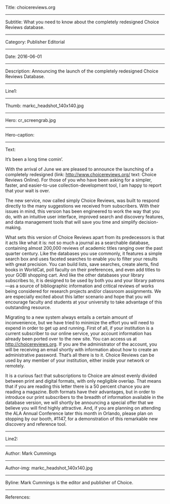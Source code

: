 Title: choicereviews.org

----

Subtitle: What you need to know about the completely redesigned Choice Reviews database.

----

Category: Publisher Editorial

----

Date: 2016-06-01

----

Description: Announcing the launch of the completely redesigned Choice Reviews Database.

----

Line1: 

----

Thumb: markc_headshot_140x140.jpg

----

Hero: cr_screengrab.jpg

----

Hero-caption: 

----

Text: 

It’s been a long time comin’.

With the arrival of June we are pleased to announce the launching of a completely redesigned (link: http://www.choicereviews.org/ text: Choice Reviews Online).  For those of you who have been asking for a simpler, faster, and easier-to-use collection-development tool, I am happy to report that your wait is over.

The new service, now called simply Choice Reviews, was built to respond directly to the many suggestions we received from subscribers.  With their issues in mind, this version has been engineered to work the way that you do, with an intuitive user interface, improved search and discovery features, and data management tools that will save you time and simplify decision-making.

What sets this version of Choice Reviews apart from its predecessors is that it acts like what it is: not so much a journal as a searchable database, containing almost 200,000 reviews of academic titles ranging over the past quarter century.  Like the databases you use commonly, it features a simple search box and uses faceted searches to enable you to filter your results with great precision.  You can build lists, save searches, create alerts, find books in WorldCat, poll faculty on their preferences, and even add titles to your GOBI shopping cart.  And like the other databases your library subscribes to, it is designed to be used by both you and your library patrons—as a source of bibliographic information and critical reviews of works being considered for research projects and/or classroom assignments.  We are especially excited about this latter scenario and hope that you will encourage faculty and students at your university to take advantage of this outstanding resource.

Migrating to a new system always entails a certain amount of inconvenience, but we have tried to minimize the effort you will need to expend in order to get up and running.  First of all, if your institution is a current subscriber to our online service, your account information has already been ported over to the new site.  You can access us at http://choicereviews.org.  If you are the administrator of the account, you will be receiving an email shortly with information about how to create an administrative password.  That’s all there is to it.  Choice Reviews can be used by any member of your institution, either inside your network or remotely.

It is a curious fact that subscriptions to Choice are almost evenly divided between print and digital formats, with only negligible overlap.  That means that if you are reading this letter there is a 50 percent chance you are reading a magazine.  Both formats have their advantages, but in order to introduce our print subscribers to the breadth of information available in the database version, we will shortly be announcing a special offer that we believe you will find highly attractive.  And, if you are planning on attending the ALA Annual Conference later this month in Orlando, please plan on stopping by our booth, #1147, for a demonstration of this remarkable new discovery and reference tool.

----

Line2: 

----

Author: Mark Cummings

----

Author-img: markc_headshot_140x140.jpg

----

Byline: Mark Cummings is the editor and publisher of Choice.

----

References: 